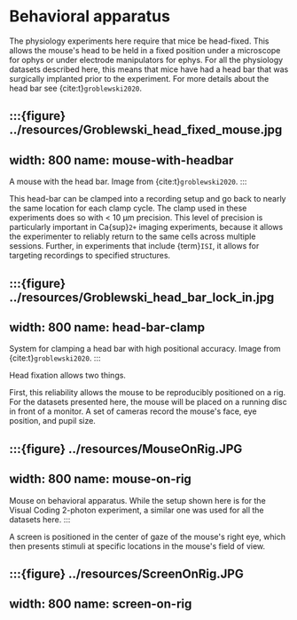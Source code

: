 # Behavioral apparatus

The physiology experiments here require that mice be head-fixed. This allows the
mouse's head to be held in a fixed position under a microscope for ophys or under
electrode manipulators for ephys. For all the physiology datasets described here,
this means that mice have had a head bar that was surgically implanted prior to the experiment. For more details about the head bar see {cite:t}`groblewski2020`.

:::{figure} ../resources/Groblewski_head_fixed_mouse.jpg
---
width: 800
name: mouse-with-headbar
---
A mouse with the head bar. Image from {cite:t}`groblewski2020`.
:::

This head-bar can be clamped into a recording setup and go back to nearly the same
location for each clamp cycle. The clamp used in these experiments does so with
< 10 µm precision. This level of precision is particularly important in
Ca{sup}`2+` imaging experiments, because it allows the experimenter to reliably
return to the same cells across multiple sessions. Further, in experiments that
include {term}`ISI`, it allows for targeting recordings to specified structures.

:::{figure} ../resources/Groblewski_head_bar_lock_in.jpg
---
width: 800
name: head-bar-clamp
---
System for clamping a head bar with high positional accuracy. Image from
{cite:t}`groblewski2020`.
:::

Head fixation allows two things.

First, this reliability allows the mouse to be reproducibly positioned on a rig.
For the datasets presented here, the mouse will be placed on a running disc in
front of a monitor. A set of cameras record the mouse's face, eye position, and
pupil size. 

:::{figure} ../resources/MouseOnRig.JPG
---
width: 800
name: mouse-on-rig
---
Mouse on behavioral apparatus. While the setup shown here is for the Visual
Coding 2-photon experiment, a similar one was used for all the datasets here.
:::

A screen is positioned in the center of gaze of the mouse's right eye, which
then presents stimuli at specific locations in the mouse's field of view.

:::{figure} ../resources/ScreenOnRig.JPG
---
width: 800
name: screen-on-rig
---
